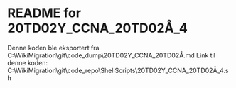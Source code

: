 # README for 20TD02Y_CCNA_20TD02Å_4
Denne koden ble eksportert fra C:\WikiMigration\git\code_dump\20TD02Y_CCNA_20TD02Å.md
Link til denne koden: C:\WikiMigration\git\code_repo\ShellScripts\20TD02Y_CCNA_20TD02Å_4.sh
